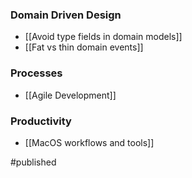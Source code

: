 ### Domain Driven Design
- [[Avoid type fields in domain models]]
- [[Fat vs thin domain events]]

### Processes
- [[Agile Development]]

### Productivity
- [[MacOS workflows and tools]]

#published 